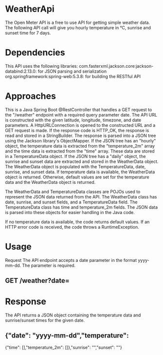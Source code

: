 # WeatherApi
The Open Meter API is a free to use API for getting simple weather data. The following API call will give you hourly temperature in °C, sunrise and sunset time for 7 days.

# Dependencies
This API uses the following libraries:
com.fasterxml.jackson.core:jackson-databind:2.13.0: for JSON parsing and serialization
org.springframework:spring-web:5.3.8: for building the RESTful API

# Approaches
This is a Java Spring Boot @RestController that handles a GET request to the "/weather" endpoint with a required query parameter date.
The API URL is constructed with the given latitude, longitude, timezone, and date parameters.
A HttpURLConnection is opened to the constructed URL and a GET request is made.
If the response code is HTTP_OK, the response is read and stored in a StringBuilder.
The response is parsed into a JSON tree using the Jackson library's ObjectMapper.
If the JSON tree has an "hourly" object, the temperature data is extracted from the "temperature_2m" array and the time data is extracted from the "time" array. These data are stored in a TemperatureData object.
If the JSON tree has a "daily" object, the sunrise and sunset data are extracted and stored in the WeatherData object.
The WeatherData object is populated with the TemperatureData, date, sunrise, and sunset data.
If temperature data is available, the WeatherData object is returned. Otherwise, default values are set for the temperature data and the WeatherData object is returned.

The WeatherData and TemperatureData classes are POJOs used to represent the JSON data returned from the API. The WeatherData class has date, sunrise, and sunset fields, and a TemperatureData field. The TemperatureData class has time and temperature_2m fields. The JSON data is parsed into these objects for easier handling in the Java code.

If no temperature data is available, the code returns default values. If an HTTP error code is received, the code throws a RuntimeException.

# Usage
Request
The API endpoint accepts a date parameter in the format yyyy-mm-dd. The parameter is required.

## GET /weather?date=

# Response
The API returns a JSON object containing the temperature data and sunrise/sunset times for the given date.
## {"date": "yyyy-mm-dd","temperature": 
{"time": [],"temperature_2m": []},"sunrise": "","sunset": ""}
